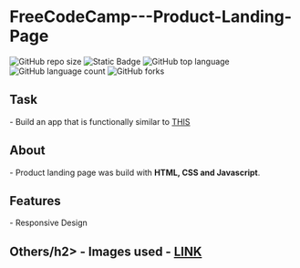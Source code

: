 # FreeCodeCamp---Product-Landing-Page

![GitHub repo size](https://img.shields.io/github/repo-size/BurcisWolf/FreeCodeCamp---Product-Landing-Page) ![Static Badge](https://img.shields.io/badge/version-1.0-red) ![GitHub top language](https://img.shields.io/github/languages/top/BurcisWolf/FreeCodeCamp---Product-Landing-Page) ![GitHub language count](https://img.shields.io/github/languages/count/BurcisWolf/FreeCodeCamp---Product-Landing-Page) ![GitHub forks](https://img.shields.io/github/forks/BurcisWolf/FreeCodeCamp---Product-Landing-Page)

<h2>Task</h2>
- Build an app that is functionally similar to <a href="https://product-landing-page.freecodecamp.rocks">THIS</a>

<h2>About</h2>
- Product landing page was build with <b>HTML, CSS and Javascript</b>.<br>

<h2>Features</h2>
- Responsive Design

<h2>Others/h2>
- Images used - <a href="https://www.uipixels.com/product-landing-page-psd/">LINK</a>




